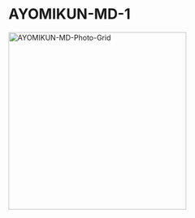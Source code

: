 # AYOMIKUN-MD-1

<a href="https://ibb.co/FLFvLK8H"><img src="https://i.ibb.co/cSj5S12Y/AYOMIKUN-MD-Photo-Grid.png" alt="AYOMIKUN-MD-Photo-Grid" border="0" width="350px"/></a>
